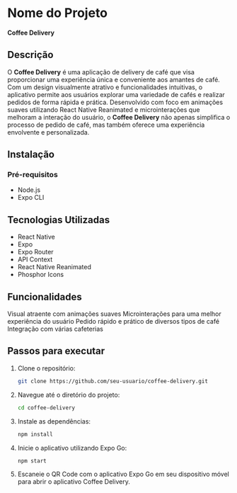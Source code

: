 # Nome do Projeto

**Coffee Delivery**

## Descrição

O **Coffee Delivery** é uma aplicação de delivery de café que visa proporcionar uma experiência única e conveniente aos amantes de café. Com um design visualmente atrativo e funcionalidades intuitivas, o aplicativo permite aos usuários explorar uma variedade de cafés e realizar pedidos de forma rápida e prática.
Desenvolvido com foco em animações suaves utilizando React Native Reanimated e microinterações que melhoram a interação do usuário, o **Coffee Delivery** não apenas simplifica o processo de pedido de café, mas também oferece uma experiência envolvente e personalizada.

## Instalação

### Pré-requisitos

- Node.js
- Expo CLI

## Tecnologias Utilizadas

- React Native
- Expo
- Expo Router
- API Context
- React Native Reanimated
- Phosphor Icons

## Funcionalidades

Visual atraente com animações suaves
Microinterações para uma melhor experiência do usuário
Pedido rápido e prático de diversos tipos de café
Integração com várias cafeterias

## Passos para executar

1. Clone o repositório:
   ```bash
   git clone https://github.com/seu-usuario/coffee-delivery.git

2. Navegue até o diretório do projeto:
   ```bash
   cd coffee-delivery

3. Instale as dependências:
   ```bash
   npm install

4. Inicie o aplicativo utilizando Expo Go:
   ```bash
   npm start

5. Escaneie o QR Code com o aplicativo Expo Go em seu dispositivo móvel para abrir o aplicativo Coffee Delivery.
